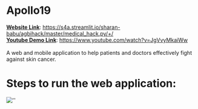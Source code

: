 # Apollo19
<b><u>Website Link</u></b>: https://s4a.streamlit.io/sharan-babu/agbihack/master/medical_hack.py/+/ <br>
<b><u>Youtube Demo Link</u></b>: https://www.youtube.com/watch?v=JgVvyMkaiWw <br><br>
A web and mobile application to help patients and doctors effectively fight against skin cancer.

# Steps to run the web application:

![''](https://github.com/sharanbabu19/skinhack/blob/master/carbon%20(1).png)
